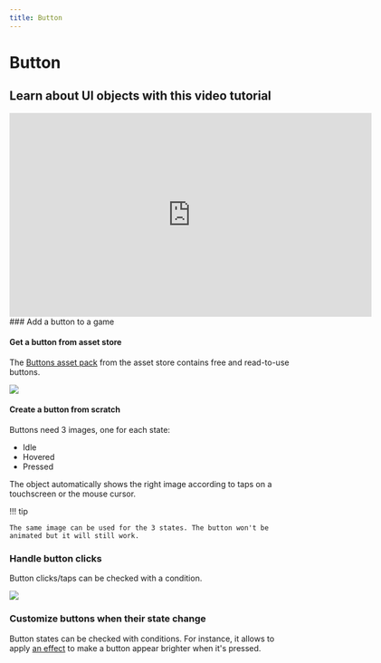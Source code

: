 ```yaml
---
title: Button
---
```

# Button

## Learn about UI objects with this video tutorial

<iframe width="640" height="360" src="https://www.youtube.com/embed/plkHd4uPI4U" frameborder="0" allow="accelerometer; autoplay; encrypted-media; gyroscope; picture-in-picture" allowfullscreen></iframe>
###  Add a button to a game 

####  Get a button from asset store 

The [Buttons asset pack](https://gdevelop.io/asset-store/free/menu-buttons-menu-buttons) from the asset store contains free and read-to-use buttons.

[![](/gdevelop5/objects/button-asset-store.png)](https://gdevelop.io/asset-store/free/menu-buttons-menu-buttons)

####  Create a button from scratch 

Buttons need 3 images, one for each state:

- Idle
- Hovered
- Pressed

The object automatically shows the right image according to taps on a touchscreen or the mouse cursor.

!!! tip

    The same image can be used for the 3 states. The button won't be animated but it will still work.

###  Handle button clicks 

Button clicks/taps can be checked with a condition.

![](/gdevelop5/objects/button-clicked-condition.png)

###  Customize buttons when their state change 

Button states can be checked with conditions. For instance, it allows to apply [an effect](/gdevelop5/objects/effects) to make a button appear brighter when it's pressed.
